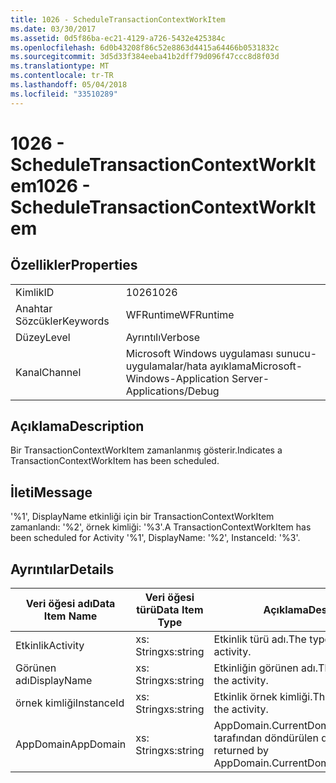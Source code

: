 ```yaml
---
title: 1026 - ScheduleTransactionContextWorkItem
ms.date: 03/30/2017
ms.assetid: 0d5f86ba-ec21-4129-a726-5432e425384c
ms.openlocfilehash: 6d0b43208f86c52e8863d4415a64466b0531832c
ms.sourcegitcommit: 3d5d33f384eeba41b2dff79d096f47ccc8d8f03d
ms.translationtype: MT
ms.contentlocale: tr-TR
ms.lasthandoff: 05/04/2018
ms.locfileid: "33510289"
---
```

# <a name="1026---scheduletransactioncontextworkitem"></a><span data-ttu-id="4e5e9-102">1026 - ScheduleTransactionContextWorkItem</span><span class="sxs-lookup"><span data-stu-id="4e5e9-102">1026 - ScheduleTransactionContextWorkItem</span></span>
## <a name="properties"></a><span data-ttu-id="4e5e9-103">Özellikler</span><span class="sxs-lookup"><span data-stu-id="4e5e9-103">Properties</span></span>  
  
|||  
|-|-|  
|<span data-ttu-id="4e5e9-104">Kimlik</span><span class="sxs-lookup"><span data-stu-id="4e5e9-104">ID</span></span>|<span data-ttu-id="4e5e9-105">1026</span><span class="sxs-lookup"><span data-stu-id="4e5e9-105">1026</span></span>|  
|<span data-ttu-id="4e5e9-106">Anahtar Sözcükler</span><span class="sxs-lookup"><span data-stu-id="4e5e9-106">Keywords</span></span>|<span data-ttu-id="4e5e9-107">WFRuntime</span><span class="sxs-lookup"><span data-stu-id="4e5e9-107">WFRuntime</span></span>|  
|<span data-ttu-id="4e5e9-108">Düzey</span><span class="sxs-lookup"><span data-stu-id="4e5e9-108">Level</span></span>|<span data-ttu-id="4e5e9-109">Ayrıntılı</span><span class="sxs-lookup"><span data-stu-id="4e5e9-109">Verbose</span></span>|  
|<span data-ttu-id="4e5e9-110">Kanal</span><span class="sxs-lookup"><span data-stu-id="4e5e9-110">Channel</span></span>|<span data-ttu-id="4e5e9-111">Microsoft Windows uygulaması sunucu-uygulamalar/hata ayıklama</span><span class="sxs-lookup"><span data-stu-id="4e5e9-111">Microsoft-Windows-Application Server-Applications/Debug</span></span>|  
  
## <a name="description"></a><span data-ttu-id="4e5e9-112">Açıklama</span><span class="sxs-lookup"><span data-stu-id="4e5e9-112">Description</span></span>  
 <span data-ttu-id="4e5e9-113">Bir TransactionContextWorkItem zamanlanmış gösterir.</span><span class="sxs-lookup"><span data-stu-id="4e5e9-113">Indicates a TransactionContextWorkItem has been scheduled.</span></span>  
  
## <a name="message"></a><span data-ttu-id="4e5e9-114">İleti</span><span class="sxs-lookup"><span data-stu-id="4e5e9-114">Message</span></span>  
 <span data-ttu-id="4e5e9-115">'%1', DisplayName etkinliği için bir TransactionContextWorkItem zamanlandı: '%2', örnek kimliği: '%3'.</span><span class="sxs-lookup"><span data-stu-id="4e5e9-115">A TransactionContextWorkItem has been scheduled for Activity '%1', DisplayName: '%2', InstanceId: '%3'.</span></span>  
  
## <a name="details"></a><span data-ttu-id="4e5e9-116">Ayrıntılar</span><span class="sxs-lookup"><span data-stu-id="4e5e9-116">Details</span></span>  
  
|<span data-ttu-id="4e5e9-117">Veri öğesi adı</span><span class="sxs-lookup"><span data-stu-id="4e5e9-117">Data Item Name</span></span>|<span data-ttu-id="4e5e9-118">Veri öğesi türü</span><span class="sxs-lookup"><span data-stu-id="4e5e9-118">Data Item Type</span></span>|<span data-ttu-id="4e5e9-119">Açıklama</span><span class="sxs-lookup"><span data-stu-id="4e5e9-119">Description</span></span>|  
|--------------------|--------------------|-----------------|  
|<span data-ttu-id="4e5e9-120">Etkinlik</span><span class="sxs-lookup"><span data-stu-id="4e5e9-120">Activity</span></span>|<span data-ttu-id="4e5e9-121">xs: String</span><span class="sxs-lookup"><span data-stu-id="4e5e9-121">xs:string</span></span>|<span data-ttu-id="4e5e9-122">Etkinlik türü adı.</span><span class="sxs-lookup"><span data-stu-id="4e5e9-122">The type name of the activity.</span></span>|  
|<span data-ttu-id="4e5e9-123">Görünen adı</span><span class="sxs-lookup"><span data-stu-id="4e5e9-123">DisplayName</span></span>|<span data-ttu-id="4e5e9-124">xs: String</span><span class="sxs-lookup"><span data-stu-id="4e5e9-124">xs:string</span></span>|<span data-ttu-id="4e5e9-125">Etkinliğin görünen adı.</span><span class="sxs-lookup"><span data-stu-id="4e5e9-125">The display name of the activity.</span></span>|  
|<span data-ttu-id="4e5e9-126">örnek kimliği</span><span class="sxs-lookup"><span data-stu-id="4e5e9-126">InstanceId</span></span>|<span data-ttu-id="4e5e9-127">xs: String</span><span class="sxs-lookup"><span data-stu-id="4e5e9-127">xs:string</span></span>|<span data-ttu-id="4e5e9-128">Etkinlik örnek kimliği.</span><span class="sxs-lookup"><span data-stu-id="4e5e9-128">The instance id of the activity.</span></span>|  
|<span data-ttu-id="4e5e9-129">AppDomain</span><span class="sxs-lookup"><span data-stu-id="4e5e9-129">AppDomain</span></span>|<span data-ttu-id="4e5e9-130">xs: String</span><span class="sxs-lookup"><span data-stu-id="4e5e9-130">xs:string</span></span>|<span data-ttu-id="4e5e9-131">AppDomain.CurrentDomain.FriendlyName tarafından döndürülen dize.</span><span class="sxs-lookup"><span data-stu-id="4e5e9-131">The string returned by AppDomain.CurrentDomain.FriendlyName.</span></span>|
